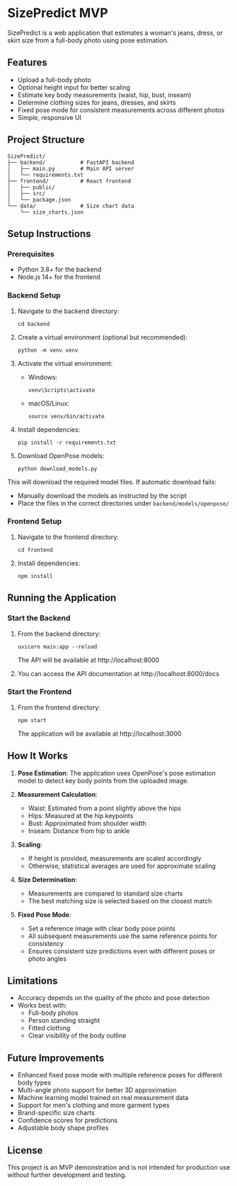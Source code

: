 # SizePredict MVP

SizePredict is a web application that estimates a woman's jeans, dress, or skirt size from a full-body photo using pose estimation.

## Features

- Upload a full-body photo
- Optional height input for better scaling
- Estimate key body measurements (waist, hip, bust, inseam)
- Determine clothing sizes for jeans, dresses, and skirts
- Fixed pose mode for consistent measurements across different photos
- Simple, responsive UI

## Project Structure

```
SizePredict/
├── backend/           # FastAPI backend
│   ├── main.py        # Main API server
│   └── requirements.txt
├── frontend/          # React frontend
│   ├── public/
│   ├── src/
│   └── package.json
└── data/              # Size chart data
    └── size_charts.json
```

## Setup Instructions

### Prerequisites

- Python 3.8+ for the backend
- Node.js 14+ for the frontend

### Backend Setup

1. Navigate to the backend directory:
   ```
   cd backend
   ```

2. Create a virtual environment (optional but recommended):
   ```
   python -m venv venv
   ```

3. Activate the virtual environment:
   - Windows:
     ```
     venv\Scripts\activate
     ```
   - macOS/Linux:
     ```
     source venv/bin/activate
     ```

4. Install dependencies:
   ```
   pip install -r requirements.txt
   ```

5. Download OpenPose models:
   ```
   python download_models.py
   ```
  
  This will download the required model files. If automatic download fails:
  
  - Manually download the models as instructed by the script
  - Place the files in the correct directories under `backend/models/openpose/`

### Frontend Setup

1. Navigate to the frontend directory:
   ```
   cd frontend
   ```

2. Install dependencies:
   ```
   npm install
   ```

## Running the Application

### Start the Backend

1. From the backend directory:
   ```
   uvicorn main:app --reload
   ```
   The API will be available at http://localhost:8000

2. You can access the API documentation at http://localhost:8000/docs

### Start the Frontend

1. From the frontend directory:
   ```
   npm start
   ```
   The application will be available at http://localhost:3000

## How It Works

1. **Pose Estimation**: The application uses OpenPose's pose estimation model to detect key body points from the uploaded image.

2. **Measurement Calculation**: 
   - Waist: Estimated from a point slightly above the hips
   - Hips: Measured at the hip keypoints
   - Bust: Approximated from shoulder width
   - Inseam: Distance from hip to ankle

3. **Scaling**: 
   - If height is provided, measurements are scaled accordingly
   - Otherwise, statistical averages are used for approximate scaling

4. **Size Determination**:
   - Measurements are compared to standard size charts
   - The best matching size is selected based on the closest match

5. **Fixed Pose Mode**:
   - Set a reference image with clear body pose points
   - All subsequent measurements use the same reference points for consistency
   - Ensures consistent size predictions even with different poses or photo angles

## Limitations

- Accuracy depends on the quality of the photo and pose detection
- Works best with:
  - Full-body photos
  - Person standing straight
  - Fitted clothing
  - Clear visibility of the body outline

## Future Improvements

- Enhanced fixed pose mode with multiple reference poses for different body types
- Multi-angle photo support for better 3D approximation
- Machine learning model trained on real measurement data
- Support for men's clothing and more garment types
- Brand-specific size charts
- Confidence scores for predictions
- Adjustable body shape profiles

## License

This project is an MVP demonstration and is not intended for production use without further development and testing.